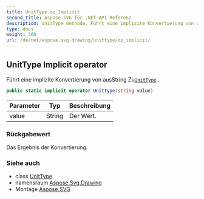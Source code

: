 ```yaml
---
title: UnitType.op_Implicit
second_title: Aspose.SVG für .NET-API-Referenz
description: UnitType methode. Führt eine implizite Konvertierung von ausString ZuUnitType .
type: docs
weight: 360
url: /de/net/aspose.svg.drawing/unittype/op_implicit/
---
```

## UnitType Implicit operator

Führt eine implizite Konvertierung von ausString Zu[`UnitType`](../) .

```csharp
public static implicit operator UnitType(string value)
```

| Parameter | Typ | Beschreibung |
| --- | --- | --- |
| value | String | Der Wert. |

### Rückgabewert

Das Ergebnis der Konvertierung.

### Siehe auch

* class [UnitType](../)
* namensraum [Aspose.Svg.Drawing](../../unittype/)
* Montage [Aspose.SVG](../../../)


